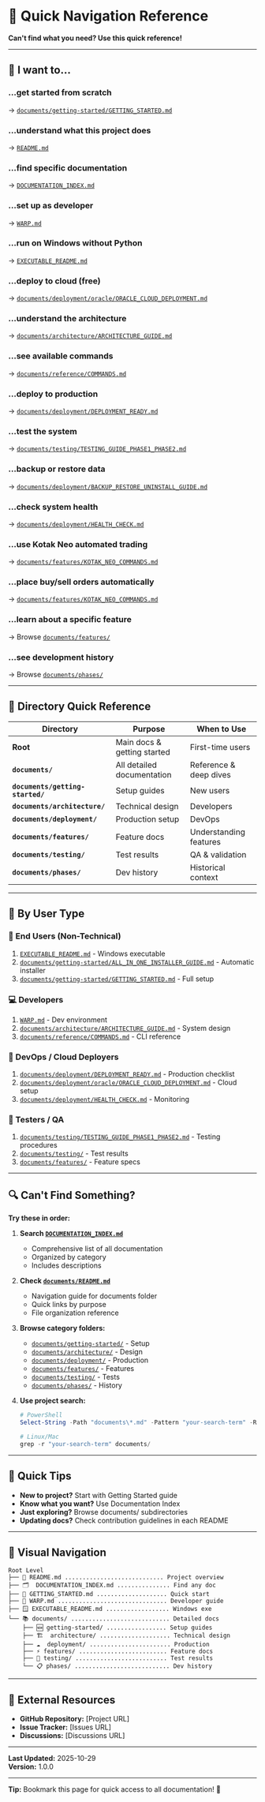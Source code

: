 # 🧭 Quick Navigation Reference

**Can't find what you need? Use this quick reference!**

---

## 🚀 I want to...

### ...get started from scratch
→ [`documents/getting-started/GETTING_STARTED.md`](documents/getting-started/GETTING_STARTED.md)

### ...understand what this project does
→ [`README.md`](README.md)

### ...find specific documentation
→ [`DOCUMENTATION_INDEX.md`](DOCUMENTATION_INDEX.md)

### ...set up as developer
→ [`WARP.md`](WARP.md)

### ...run on Windows without Python
→ [`EXECUTABLE_README.md`](EXECUTABLE_README.md)

### ...deploy to cloud (free)
→ [`documents/deployment/oracle/ORACLE_CLOUD_DEPLOYMENT.md`](documents/deployment/oracle/ORACLE_CLOUD_DEPLOYMENT.md)

### ...understand the architecture
→ [`documents/architecture/ARCHITECTURE_GUIDE.md`](documents/architecture/ARCHITECTURE_GUIDE.md)

### ...see available commands
→ [`documents/reference/COMMANDS.md`](documents/reference/COMMANDS.md)

### ...deploy to production
→ [`documents/deployment/DEPLOYMENT_READY.md`](documents/deployment/DEPLOYMENT_READY.md)

### ...test the system
→ [`documents/testing/TESTING_GUIDE_PHASE1_PHASE2.md`](documents/testing/TESTING_GUIDE_PHASE1_PHASE2.md)

### ...backup or restore data
→ [`documents/deployment/BACKUP_RESTORE_UNINSTALL_GUIDE.md`](documents/deployment/BACKUP_RESTORE_UNINSTALL_GUIDE.md)

### ...check system health
→ [`documents/deployment/HEALTH_CHECK.md`](documents/deployment/HEALTH_CHECK.md)

### ...use Kotak Neo automated trading
→ [`documents/features/KOTAK_NEO_COMMANDS.md`](documents/features/KOTAK_NEO_COMMANDS.md)

### ...place buy/sell orders automatically
→ [`documents/features/KOTAK_NEO_COMMANDS.md`](documents/features/KOTAK_NEO_COMMANDS.md)

### ...learn about a specific feature
→ Browse [`documents/features/`](documents/features/)

### ...see development history
→ Browse [`documents/phases/`](documents/phases/)

---

## 📁 Directory Quick Reference

| Directory | Purpose | When to Use |
|-----------|---------|-------------|
| **Root** | Main docs & getting started | First-time users |
| **`documents/`** | All detailed documentation | Reference & deep dives |
| **`documents/getting-started/`** | Setup guides | New users |
| **`documents/architecture/`** | Technical design | Developers |
| **`documents/deployment/`** | Production setup | DevOps |
| **`documents/features/`** | Feature docs | Understanding features |
| **`documents/testing/`** | Test results | QA & validation |
| **`documents/phases/`** | Dev history | Historical context |

---

## 🎯 By User Type

### 📱 End Users (Non-Technical)
1. [`EXECUTABLE_README.md`](EXECUTABLE_README.md) - Windows executable
2. [`documents/getting-started/ALL_IN_ONE_INSTALLER_GUIDE.md`](documents/getting-started/ALL_IN_ONE_INSTALLER_GUIDE.md) - Automatic installer
3. [`documents/getting-started/GETTING_STARTED.md`](documents/getting-started/GETTING_STARTED.md) - Full setup

### 💻 Developers
1. [`WARP.md`](WARP.md) - Dev environment
2. [`documents/architecture/ARCHITECTURE_GUIDE.md`](documents/architecture/ARCHITECTURE_GUIDE.md) - System design
3. [`documents/reference/COMMANDS.md`](documents/reference/COMMANDS.md) - CLI reference

### 🚀 DevOps / Cloud Deployers
1. [`documents/deployment/DEPLOYMENT_READY.md`](documents/deployment/DEPLOYMENT_READY.md) - Production checklist
2. [`documents/deployment/oracle/ORACLE_CLOUD_DEPLOYMENT.md`](documents/deployment/oracle/ORACLE_CLOUD_DEPLOYMENT.md) - Cloud setup
3. [`documents/deployment/HEALTH_CHECK.md`](documents/deployment/HEALTH_CHECK.md) - Monitoring

### 🧪 Testers / QA
1. [`documents/testing/TESTING_GUIDE_PHASE1_PHASE2.md`](documents/testing/TESTING_GUIDE_PHASE1_PHASE2.md) - Testing procedures
2. [`documents/testing/`](documents/testing/) - Test results
3. [`documents/features/`](documents/features/) - Feature specs

---

## 🔍 Can't Find Something?

**Try these in order:**

1. **Search [`DOCUMENTATION_INDEX.md`](DOCUMENTATION_INDEX.md)**
   - Comprehensive list of all documentation
   - Organized by category
   - Includes descriptions

2. **Check [`documents/README.md`](documents/README.md)**
   - Navigation guide for documents folder
   - Quick links by purpose
   - File organization reference

3. **Browse category folders:**
   - [`documents/getting-started/`](documents/getting-started/) - Setup
   - [`documents/architecture/`](documents/architecture/) - Design
   - [`documents/deployment/`](documents/deployment/) - Production
   - [`documents/features/`](documents/features/) - Features
   - [`documents/testing/`](documents/testing/) - Tests
   - [`documents/phases/`](documents/phases/) - History

4. **Use project search:**
   ```powershell
   # PowerShell
   Select-String -Path "documents\*.md" -Pattern "your-search-term" -Recurse
   
   # Linux/Mac
   grep -r "your-search-term" documents/
   ```

---

## 📝 Quick Tips

- **New to project?** Start with Getting Started guide
- **Know what you want?** Use Documentation Index
- **Just exploring?** Browse documents/ subdirectories
- **Updating docs?** Check contribution guidelines in each README

---

## 🎨 Visual Navigation

```
Root Level
├── 📘 README.md ............................ Project overview
├── 🗂️  DOCUMENTATION_INDEX.md ............... Find any doc
├── 🚀 GETTING_STARTED.md .................... Quick start
├── 🔧 WARP.md ............................... Developer guide
├── 🪟 EXECUTABLE_README.md .................. Windows exe
└── 📚 documents/ ............................ Detailed docs
    ├── 🆕 getting-started/ ................. Setup guides
    ├── 🏗️  architecture/ .................... Technical design
    ├── ☁️  deployment/ ....................... Production
    ├── ⚡ features/ ......................... Feature docs
    ├── 🧪 testing/ .......................... Test results
    └── 📋 phases/ ........................... Dev history
```

---

## 🔗 External Resources

- **GitHub Repository:** [Project URL]
- **Issue Tracker:** [Issues URL]
- **Discussions:** [Discussions URL]

---

**Last Updated:** 2025-10-29  
**Version:** 1.0.0

---

**Tip:** Bookmark this page for quick access to all documentation! 🔖
